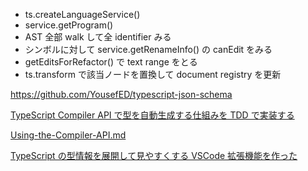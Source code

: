- ts.createLanguageService()
- service.getProgram()
- AST 全部 walk して全 identifier みる
- シンボルに対して service.getRenameInfo() の canEdit をみる
- getEditsForRefactor() で text range をとる
- ts.transform で該当ノードを置換して document registry を更新

https://github.com/YousefED/typescript-json-schema

[TypeScript Compiler API で型を自動生成する仕組みを TDD で実装する](https://zenn.dev/panda_program/articles/typescript-compiler-api)

[Using-the-Compiler-API.md](https://github.com/microsoft/TypeScript-wiki/blob/main/Using-the-Compiler-API.md)

[TypeScript の型情報を展開して見やすくする VSCode 拡張機能を作った](https://zenn.dev/kimuson/articles/ts_type_expand)
[]()
[]()
[]()
[]()
[]()
[]()
[]()
[]()
[]()
[]()
[]()
[]()
[]()
[]()
[]()
